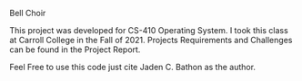 Bell Choir

This project was developed for CS-410 Operating System. I took this class at Carroll College in the Fall of 2021. Projects Requirements and Challenges can be found in the Project Report.

Feel Free to use this code just cite Jaden C. Bathon as the author.
